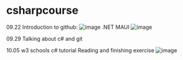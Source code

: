 # csharpcourse

09.22
Introduction to github:
![image](https://user-images.githubusercontent.com/44648333/191684037-999401a0-3186-44ba-aaea-bc38a6de253c.png)
.NET MAUI
![image](https://user-images.githubusercontent.com/44648333/191685148-5e9fdbe1-b2be-43f7-93e8-9b33d0ad0687.png)

09.29
Talking about c# and git

10.05 w3 schools c# tutorial
Reading and finishing exercise
![image](https://user-images.githubusercontent.com/44648333/194061315-894e2d96-23e3-482e-ae83-ea0901f64b82.png)


